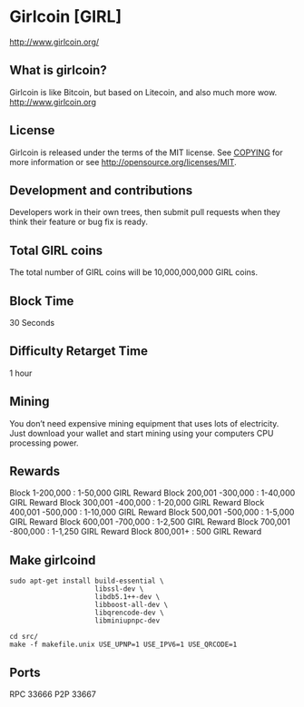 # Girlcoin [GIRL]
http://www.girlcoin.org/

## What is girlcoin?
Girlcoin is like Bitcoin, but based on Litecoin, and also much more wow.
http://www.girlcoin.org

## License
Girlcoin is released under the terms of the MIT license. See [COPYING](COPYING)
for more information or see http://opensource.org/licenses/MIT.

## Development and contributions
Developers work in their own trees, then submit pull requests when they think
their feature or bug fix is ready.

## Total GIRL coins

The total number of GIRL coins will be 10,000,000,000 GIRL coins.

## Block Time

30 Seconds

## Difficulty Retarget Time

1 hour

## Mining

You don’t need expensive mining equipment that uses lots of electricity. Just download your wallet and start mining using your computers CPU processing power.

## Rewards

Block 1-200,000 : 1-50,000 GIRL Reward
Block 200,001 -300,000 : 1-40,000 GIRL Reward
Block 300,001 -400,000 : 1-20,000 GIRL Reward
Block 400,001 -500,000 : 1-10,000 GIRL Reward
Block 500,001 -500,000 : 1-5,000 GIRL Reward
Block 600,001 -700,000 : 1-2,500 GIRL Reward
Block 700,001 -800,000 : 1-1,250 GIRL Reward
Block 800,001+ : 500 GIRL Reward

## Make girlcoind

    sudo apt-get install build-essential \
                         libssl-dev \
                         libdb5.1++-dev \
                         libboost-all-dev \
                         libqrencode-dev \
                         libminiupnpc-dev

    cd src/
    make -f makefile.unix USE_UPNP=1 USE_IPV6=1 USE_QRCODE=1

## Ports
RPC 33666
P2P 33667
